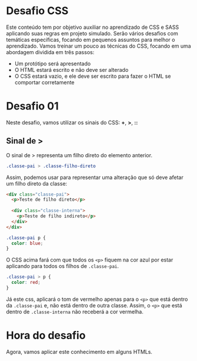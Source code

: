 # Desafio CSS
Este conteúdo tem por objetivo auxiliar no aprendizado de CSS e SASS aplicando suas regras em projeto simulado. Serão vários desafios com temáticas específicas, focando em pequenos assuntos para melhor o aprendizado.
Vamos treinar um pouco as técnicas do CSS, focando em uma abordagem dividida em três passos:

* Um protótipo será apresentado
* O HTML estará escrito e não deve ser alterado
* O CSS estará vazio, e ele deve ser escrito para fazer o HTML se comportar corretamente

# Desafio 01
Neste desafio, vamos utilizar os sinais do CSS: **+**, **>**, **::**

## Sinal de >
O sinal de > representa um filho direto do elemento anterior.

```css
.classe-pai > .classe-filho-direto
```

Assim, podemos usar para representar uma alteração que só deve afetar um filho direto da classe:

```html
<div class="classe-pai">
  <p>Teste de filho direto</p>
  
  <div class="classe-interna">
    <p>Teste de filho indireto</p>
  </div>
</div>
```

```css
.classe-pai p {  
  color: blue;
}
```
O CSS acima fará com que todos os `<p>` fiquem na cor azul por estar aplicando para todos os filhos de `.classe-pai`.

```css
.classe-pai > p {  
  color: red;
}
```
Já este css, aplicará o tom de vermelho apenas para o `<p>` que está dentro da `.classe-pai` e, não está dentro de outra classe. Assim, o `<p>` que está dentro de `.classe-interna` não receberá a cor vermelha.

# Hora do desafio
Agora, vamos aplicar este conhecimento em alguns HTMLs.

